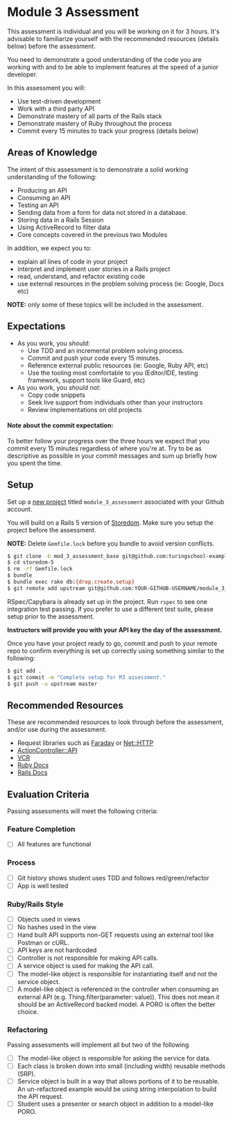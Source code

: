 # Module 3 Assessment

This assessment is individual and you will be working on it for 3 hours. It's advisable to familiarize yourself with the recommended resources (details below) before the assessment.

You need to demonstrate a good understanding of the code you are working with and to be able to implement features at the speed of a junior developer.

In this assessment you will:

* Use test-driven development
* Work with a third party API
* Demonstrate mastery of all parts of the Rails stack
* Demonstrate mastery of Ruby throughout the process
* Commit every 15 minutes to track your progress (details below)

## Areas of Knowledge

The intent of this assessment is to demonstrate a solid working understanding of the following:

* Producing an API
* Consuming an API
* Testing an API
* Sending data from a form for data not stored in a database.
* Storing data in a Rails Session
* Using ActiveRecord to filter data
* Core concepts covered in the previous two Modules

In addition, we expect you to:

* explain all lines of code in your project
* interpret and implement user stories in a Rails project
* read, understand, and refactor existing code
* use external resources in the problem solving process (ie: Google, Docs etc)

**NOTE:** only some of these topics will be included in the assessment.

## Expectations

* As you work, you *should*:
  * Use TDD and an incremental problem solving process.
  * Commit and push your code every 15 minutes.
  * Reference external public resources (ie: Google, Ruby API, etc)
  * Use the tooling most comfortable to you (Editor/IDE, testing framework, support tools like Guard, etc)
* As you work, you *should not*:
  * Copy code snippets
  * Seek live support from individuals other than your instructors
  * Review implementations on old projects

#### Note about the commit expectation:

To better follow your progress over the three hours we expect that you commit every 15 minutes regardless of where you're at. Try to be as descriptive as possible in your commit messages and sum up briefly how you spent the time.

## Setup

Set up a [new project](https://github.com/new) titled `module_3_assessment` associated with your Github account.

You will build on a Rails 5 version of [Storedom](https://github.com/turingschool-examples/storedom-5). Make sure you setup the project before the assessment.

**NOTE:** Delete `Gemfile.lock` before you bundle to avoid version conflicts.

```sh
$ git clone -b mod_3_assessment_base git@github.com:turingschool-examples/storedom-5.git
$ cd storedom-5
$ rm -rf Gemfile.lock
$ bundle
$ bundle exec rake db:{drop,create,setup}
$ git remote add upstream git@github.com:YOUR-GITHUB-USERNAME/module_3_assessment.git
```

RSpec/Capybara is already set up in the project. Run `rspec` to see one integration test passing. If you prefer to use a different test suite, please setup prior to the assessment.

**Instructors will provide you with your API key the day of the assessment.**

Once you have your project ready to go, commit and push to your remote repo to confirm everything is set up correctly using something similar to the following:

```sh
$ git add .
$ git commit -m "Complete setup for M3 assessment."
$ git push -u upstream master
```

## Recommended Resources

These are recommended resources to look through before the assessment, and/or use during the assessment.

* Request libraries such as [Faraday](https://github.com/lostisland/faraday) or [Net::HTTP](http://ruby-doc.org/stdlib-2.3.0/libdoc/net/http/rdoc/Net/HTTP.html)
* [ActionController::API](http://api.rubyonrails.org/classes/ActionController/API.html)
* [VCR](https://github.com/vcr/vcr)
* [Ruby Docs](http://ruby-doc.org/)
* [Rails Docs](http://api.rubyonrails.org/)

## Evaluation Criteria

Passing assessments will meet the following criteria:

### Feature Completion

- [ ] All features are functional

### Process

- [ ] Git history shows student uses TDD and follows red/green/refactor
- [ ] App is well tested

### Ruby/Rails Style

- [ ] Objects used in views
- [ ] No hashes used in the view
- [ ] Hand built API supports non-GET requests using an external tool like Postman or cURL.
- [ ] API keys are not hardcoded
- [ ] Controller is not responsible for making API calls.
- [ ] A service object is used for making the API call.
- [ ] The model-like object is responsible for instantiating itself and not the service object.
- [ ] A model-like object is referenced in the controller when consuming an external API (e.g. Thing.filter(parameter: value)). This does not mean it should be an ActiveRecord backed model. A PORO is often the better choice.

### Refactoring

Passing assessments will implement all but two of the following

- [ ] The model-like object is responsible for asking the service for data.
- [ ] Each class is broken down into small (including width) reusable methods (SRP).
- [ ] Service object is built in a way that allows portions of it to be reusable. An un-refactored example would be using string interpolation to build the API request.
- [ ] Student uses a presenter or search object in addition to a model-like PORO.
